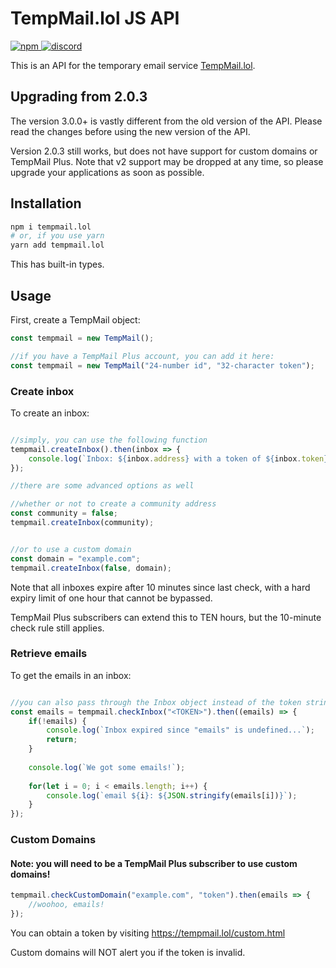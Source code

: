 # TempMail.lol JS API
<a href="https://npmjs.com/tempmail.lol">
    <img alt="npm" src="https://img.shields.io/npm/v/tempmail.lol">
</a>
<a href="https://discord.gg/GHapeHPWVS">
    <img alt="discord" src="https://discord.com/api/guilds/899020130091139082/widget.png">
</a>

This is an API for the temporary email service [TempMail.lol](https://tempmail.lol).

## Upgrading from 2.0.3

The version 3.0.0+ is vastly different from the old version of the API.  Please read the changes before using the new version of the API.

Version 2.0.3 still works, but does not have support for custom domains or TempMail Plus.  Note that v2 support may be dropped at any time, so please
upgrade your applications as soon as possible.

## Installation
```bash
npm i tempmail.lol
# or, if you use yarn
yarn add tempmail.lol
```

This has built-in types.

## Usage

First, create a TempMail object:
```js
const tempmail = new TempMail();

//if you have a TempMail Plus account, you can add it here:
const tempmail = new TempMail("24-number id", "32-character token");
```

### Create inbox

To create an inbox:
```js

//simply, you can use the following function
tempmail.createInbox().then(inbox => {
    console.log(`Inbox: ${inbox.address} with a token of ${inbox.token}`);
});

//there are some advanced options as well

//whether or not to create a community address
const community = false;
tempmail.createInbox(community);


//or to use a custom domain
const domain = "example.com";
tempmail.createInbox(false, domain);
```

Note that all inboxes expire after 10 minutes since last check, with a hard expiry limit of one hour that cannot be bypassed.

TempMail Plus subscribers can extend this to TEN hours, but the 10-minute check rule still applies.

### Retrieve emails

To get the emails in an inbox:
```js

//you can also pass through the Inbox object instead of the token string
const emails = tempmail.checkInbox("<TOKEN>").then((emails) => {
    if(!emails) {
        console.log(`Inbox expired since "emails" is undefined...`);
        return;
    }
    
    console.log(`We got some emails!`);
    
    for(let i = 0; i < emails.length; i++) {
        console.log(`email ${i}: ${JSON.stringify(emails[i])}`);
    }
});
```

### Custom Domains

#### Note: you will need to be a TempMail Plus subscriber to use custom domains!

```js
tempmail.checkCustomDomain("example.com", "token").then(emails => {
    //woohoo, emails!
});
```

You can obtain a token by visiting https://tempmail.lol/custom.html

Custom domains will NOT alert you if the token is invalid.
